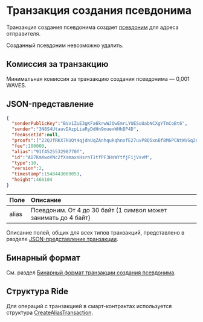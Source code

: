 # Транзакция создания псевдонима

Транзакция создания псевдонима создает [псевдоним](/ru/blockchain/account/alias) для адреса отправителя.

Созданный псевдоним невозможно удалить.

## Комиссия за транзакцию

Минимальная комиссия за транзакцию создания псевдонима — 0,001 WAVES.

## JSON-представление

```json
{
  "senderPublicKey":"BVv1ZuE3gKFa6krwWJQwEmrLYUESuUabNCXgYTmCoBt6",
  "sender":"3N8S4UtauvDAzpLiaRyDdHn9muexWHhBP4D",
  "feeAssetId":null,
  "proofs":["22QJfRKX7kUQt4qjdnUqZAnhqukqhnofE27uvP8Q5xnBf8M6PCNtWVGq2ngm6m7Voe7duys59D1yU9jhKrmdXDCe"],
  "fee":100000,
  "alias":"91f452553298770f",
  "id":"AD7KmXwoVNc2fXsmaxsHsrnT1tfPF3HsWYtfjFijVsvM",
  "type":10,
  "version":2,
  "timestamp":1548443069053,
  "height":466104
}
```

| Поле | Описание |
| :--- | :--- |
| alias | Псевдоним. От 4 до 30 байт (1 символ может занимать до 4 байт) |

Описание полей, общих для всех типов транзакций, представлено в разделе [JSON-представление транзакции](/ru/blockchain/transaction/#json-представление-транзакции).

## Бинарный формат

См. раздел [Бинарный формат транзакции создания псевдонима](/ru/blockchain/binary-format/transaction-binary-format/create-alias-transaction-binary-format).

## Структура Ride

Для операций с транзакцией в смарт-контрактах используется структура [CreateAliasTransaction](/ru/ride/structures/transaction-structures/create-alias-transaction).
